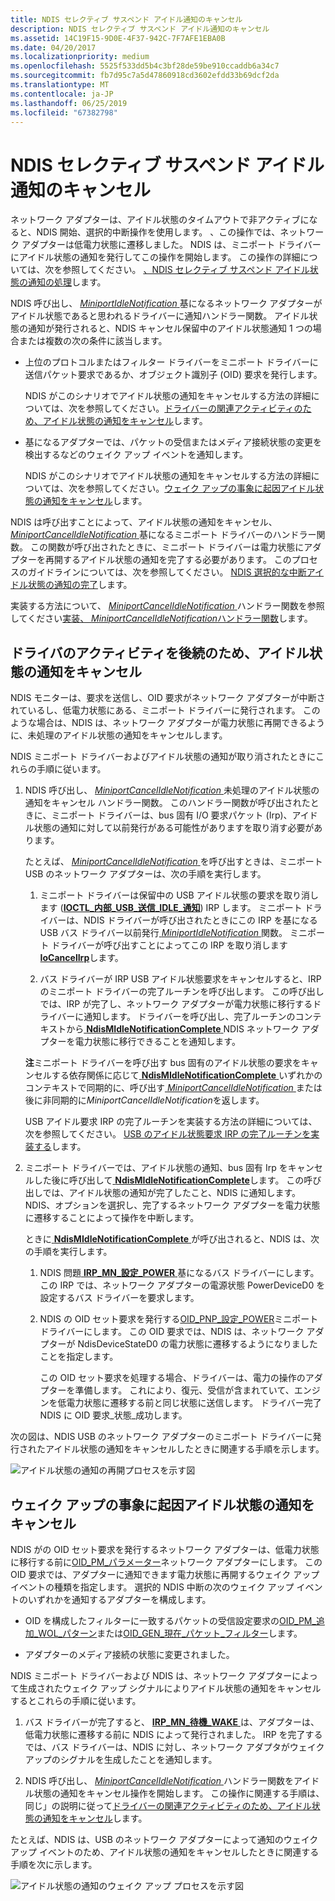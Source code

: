 ```yaml
---
title: NDIS セレクティブ サスペンド アイドル通知のキャンセル
description: NDIS セレクティブ サスペンド アイドル通知のキャンセル
ms.assetid: 14C19F15-9D0E-4F37-942C-7F7AFE1EBA0B
ms.date: 04/20/2017
ms.localizationpriority: medium
ms.openlocfilehash: 5525f533dd5b4c3bf28de59be910ccaddb6a34c7
ms.sourcegitcommit: fb7d95c7a5d47860918cd3602efdd33b69dcf2da
ms.translationtype: MT
ms.contentlocale: ja-JP
ms.lasthandoff: 06/25/2019
ms.locfileid: "67382798"
---
```

# <a name="canceling-the-ndis-selective-suspend-idle-notification"></a>NDIS セレクティブ サスペンド アイドル通知のキャンセル


ネットワーク アダプターは、アイドル状態のタイムアウトで非アクティブになると、NDIS 開始、選択的中断操作を使用します。 、この操作では、ネットワーク アダプターは低電力状態に遷移しました。 NDIS は、ミニポート ドライバーにアイドル状態の通知を発行してこの操作を開始します。 この操作の詳細については、次を参照してください。 [、NDIS セレクティブ サスペンド アイドル状態の通知の処理](handling-the-ndis-selective-suspend-idle-notification.md)します。

NDIS 呼び出し、 [ *MiniportIdleNotification* ](https://docs.microsoft.com/windows-hardware/drivers/ddi/content/ndis/nc-ndis-miniport_idle_notification)基になるネットワーク アダプターがアイドル状態であると思われるドライバーに通知ハンドラー関数。 アイドル状態の通知が発行されると、NDIS キャンセル保留中のアイドル状態通知 1 つの場合または複数の次の条件に該当します。

-   上位のプロトコルまたはフィルター ドライバーをミニポート ドライバーに送信パケット要求であるか、オブジェクト識別子 (OID) 要求を発行します。

    NDIS がこのシナリオでアイドル状態の通知をキャンセルする方法の詳細については、次を参照してください。[ドライバーの関連アクティビティのため、アイドル状態の通知をキャンセル](#canceling-the-idle-notification-because-of-overlying-driver-activity)します。

-   基になるアダプターでは、パケットの受信またはメディア接続状態の変更を検出するなどのウェイク アップ イベントを通知します。

    NDIS がこのシナリオでアイドル状態の通知をキャンセルする方法の詳細については、次を参照してください。[ウェイク アップの事象に起因アイドル状態の通知をキャンセル](#canceling-the-idle-notification-because-of-wake-up-events)します。

NDIS は呼び出すことによって、アイドル状態の通知をキャンセル、 [ *MiniportCancelIdleNotification* ](https://docs.microsoft.com/windows-hardware/drivers/ddi/content/ndis/nc-ndis-miniport_cancel_idle_notification)基になるミニポート ドライバーのハンドラー関数。 この関数が呼び出されたときに、ミニポート ドライバーは電力状態にアダプターを再開するアイドル状態の通知を完了する必要があります。 このプロセスのガイドラインについては、次を参照してください。 [NDIS 選択的な中断アイドル状態の通知の完了](completing-the-ndis-selective-suspend-idle-notification.md)します。

実装する方法について、 [ *MiniportCancelIdleNotification* ](https://docs.microsoft.com/windows-hardware/drivers/ddi/content/ndis/nc-ndis-miniport_cancel_idle_notification)ハンドラー関数を参照してください[実装、 *MiniportCancelIdleNotification*ハンドラー関数](implementing-a-miniportcancelidlenotification-handler-function.md)します。

## <a name="canceling-the-idle-notification-because-of-overlying-driver-activity"></a>ドライバのアクティビティを後続のため、アイドル状態の通知をキャンセル


NDIS モニターは、要求を送信し、OID 要求がネットワーク アダプターが中断されているし、低電力状態にある、ミニポート ドライバーに発行されます。 このような場合は、NDIS は、ネットワーク アダプターが電力状態に再開できるように、未処理のアイドル状態の通知をキャンセルします。

NDIS ミニポート ドライバーおよびアイドル状態の通知が取り消されたときにこれらの手順に従います。

1.  NDIS 呼び出し、 [ *MiniportCancelIdleNotification* ](https://docs.microsoft.com/windows-hardware/drivers/ddi/content/ndis/nc-ndis-miniport_cancel_idle_notification)未処理のアイドル状態の通知をキャンセル ハンドラー関数。 このハンドラー関数が呼び出されたときに、ミニポート ドライバーは、bus 固有 I/O 要求パケット (Irp)、アイドル状態の通知に対して以前発行がある可能性がありますを取り消す必要があります。

    たとえば、 [ *MiniportCancelIdleNotification* ](https://docs.microsoft.com/windows-hardware/drivers/ddi/content/ndis/nc-ndis-miniport_cancel_idle_notification)を呼び出すときは、ミニポート USB のネットワーク アダプターは、次の手順を実行します。

    1.  ミニポート ドライバーは保留中の USB アイドル状態の要求を取り消します ([**IOCTL\_内部\_USB\_送信\_IDLE\_通知**](https://docs.microsoft.com/windows-hardware/drivers/ddi/content/usbioctl/ni-usbioctl-ioctl_internal_usb_submit_idle_notification)) IRP します。 ミニポート ドライバーは、NDIS ドライバーが呼び出されたときにこの IRP を基になる USB バス ドライバー以前発行[ *MiniportIdleNotification* ](https://docs.microsoft.com/windows-hardware/drivers/ddi/content/ndis/nc-ndis-miniport_idle_notification)関数。 ミニポート ドライバーが呼び出すことによってこの IRP を取り消します[ **IoCancelIrp**](https://docs.microsoft.com/windows-hardware/drivers/ddi/content/wdm/nf-wdm-iocancelirp)します。

    2.  バス ドライバーが IRP USB アイドル状態要求をキャンセルすると、IRP のミニポート ドライバーの完了ルーチンを呼び出します。 この呼び出しでは、IRP が完了し、ネットワーク アダプターが電力状態に移行するドライバーに通知します。 ドライバーを呼び出し、完了ルーチンのコンテキストから[ **NdisMIdleNotificationComplete** ](https://docs.microsoft.com/windows-hardware/drivers/ddi/content/ndis/nf-ndis-ndismidlenotificationcomplete) NDIS ネットワーク アダプターを電力状態に移行できることを通知します。

    **注**ミニポート ドライバーを呼び出す bus 固有のアイドル状態の要求をキャンセルする依存関係に応じて[ **NdisMIdleNotificationComplete** ](https://docs.microsoft.com/windows-hardware/drivers/ddi/content/ndis/nf-ndis-ndismidlenotificationcomplete)いずれかのコンテキストで同期的に、呼び出す[ *MiniportCancelIdleNotification* ](https://docs.microsoft.com/windows-hardware/drivers/ddi/content/ndis/nc-ndis-miniport_cancel_idle_notification)または後に非同期的に*MiniportCancelIdleNotification*を返します。

    USB アイドル要求 IRP の完了ルーチンを実装する方法の詳細については、次を参照してください。 [USB のアイドル状態要求 IRP の完了ルーチンを実装する](implementing-a-usb-idle-request-irp-completion-routine.md)します。

2.  ミニポート ドライバーでは、アイドル状態の通知、bus 固有 Irp をキャンセルした後に呼び出して[ **NdisMIdleNotificationComplete**](https://docs.microsoft.com/windows-hardware/drivers/ddi/content/ndis/nf-ndis-ndismidlenotificationcomplete)します。 この呼び出しでは、アイドル状態の通知が完了したこと、NDIS に通知します。 NDIS、オプションを選択し、完了するネットワーク アダプターを電力状態に遷移することによって操作を中断します。

    ときに[ **NdisMIdleNotificationComplete** ](https://docs.microsoft.com/windows-hardware/drivers/ddi/content/ndis/nf-ndis-ndismidlenotificationcomplete)が呼び出されると、NDIS は、次の手順を実行します。

    1.  NDIS 問題[ **IRP\_MN\_設定\_POWER** ](https://docs.microsoft.com/windows-hardware/drivers/kernel/irp-mn-set-power)基になるバス ドライバーにします。 この IRP では、ネットワーク アダプターの電源状態 PowerDeviceD0 を設定するバス ドライバーを要求します。

    2.  NDIS の OID セット要求を発行する[OID\_PNP\_設定\_POWER](https://docs.microsoft.com/windows-hardware/drivers/network/oid-pnp-set-power)ミニポート ドライバーにします。 この OID 要求では、NDIS は、ネットワーク アダプターが NdisDeviceStateD0 の電力状態に遷移するようになりましたことを指定します。

        この OID セット要求を処理する場合、ドライバーは、電力の操作のアダプターを準備します。 これにより、復元、受信が含まれていて、エンジンを低電力状態に遷移する前と同じ状態に送信します。 ドライバー完了 NDIS に OID 要求\_状態\_成功します。

次の図は、NDIS USB のネットワーク アダプターのミニポート ドライバーに発行されたアイドル状態の通知をキャンセルしたときに関連する手順を示します。

![アイドル状態の通知の再開プロセスを示す図](images/ndis-ss-idle-notification-resume.png)

## <a name="canceling-the-idle-notification-because-of-wake-up-events"></a>ウェイク アップの事象に起因アイドル状態の通知をキャンセル


NDIS がの OID セット要求を発行するネットワーク アダプターは、低電力状態に移行する前に[OID\_PM\_パラメーター](https://docs.microsoft.com/windows-hardware/drivers/network/oid-pm-parameters)ネットワーク アダプターにします。 この OID 要求では、アダプターに通知できます電力状態に再開するウェイク アップ イベントの種類を指定します。 選択的 NDIS 中断の次のウェイク アップ イベントのいずれかを通知するアダプターを構成します。

-   OID を構成したフィルターに一致するパケットの受信設定要求の[OID\_PM\_追加\_WOL\_パターン](https://docs.microsoft.com/windows-hardware/drivers/network/oid-pm-add-wol-pattern)または[OID\_GEN\_現在\_パケット\_フィルター](https://docs.microsoft.com/windows-hardware/drivers/network/oid-gen-current-packet-filter)します。

-   アダプターのメディア接続の状態に変更されました。

NDIS ミニポート ドライバーおよび NDIS は、ネットワーク アダプターによって生成されたウェイク アップ シグナルによりアイドル状態の通知をキャンセルするとこれらの手順に従います。

1.  バス ドライバーが完了すると、 [ **IRP\_MN\_待機\_WAKE** ](https://docs.microsoft.com/windows-hardware/drivers/kernel/irp-mn-wait-wake)は、アダプターは、低電力状態に遷移する前に NDIS によって発行されました。 IRP を完了するでは、バス ドライバーは、NDIS に対し、ネットワーク アダプタがウェイク アップのシグナルを生成したことを通知します。

2.  NDIS 呼び出し、 [ *MiniportCancelIdleNotification* ](https://docs.microsoft.com/windows-hardware/drivers/ddi/content/ndis/nc-ndis-miniport_cancel_idle_notification)ハンドラー関数をアイドル状態の通知をキャンセル操作を開始します。 この操作に関連する手順は、同じ」の説明に従って[ドライバーの関連アクティビティのため、アイドル状態の通知をキャンセル](#canceling-the-idle-notification-because-of-overlying-driver-activity)します。

たとえば、NDIS は、USB のネットワーク アダプターによって通知のウェイク アップ イベントのため、アイドル状態の通知をキャンセルしたときに関連する手順を次に示します。

![アイドル状態の通知のウェイク アップ プロセスを示す図](images/ndis-ss-idle-notification-resume-wake.png)









